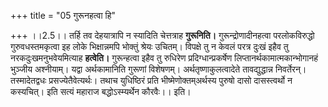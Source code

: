 +++
title = "05 गुरूनहत्वा हि"

+++
।।2.5।। तर्हि तव देहयात्रापि न स्यादिति चेत्तत्राह **गुरूनिति।**
गुरून्द्रोणादीनहत्वा परलोकविरुद्धो गुरुवधस्तमकृत्वा इह लोके भिक्षान्नमपि
भोक्तुं श्रेयः उचितम्। विपक्षे तु न केवलं परत्र दुःखं इहैव तु
नरकदुःखमनुभवेयमित्याह **हत्वेति।** गुरून्हत्वा इहैव तु रुधिरेण
प्रदिग्धान्प्रकर्षेण लिप्तानर्थकामात्मकान्भोगानहं भुञ्जीय अश्नीयाम्।
यद्वा अर्थकामानिति गुरूणां विशेषणम्। अर्थतृष्णाकुलत्वादेते
तावद्युद्धान्न निवर्तेरन्। तस्मादेतद्वधः प्रसज्येतैवेत्यर्थः। तथाच
युधिष्ठिरं प्रति भीष्मेणोक्तम्अर्थस्य पुरुषो दासो दासस्त्वर्थो न
कस्यचित्। इति सत्यं महाराज बद्धोऽस्म्यर्थेन कौरवैः।। इति।  
